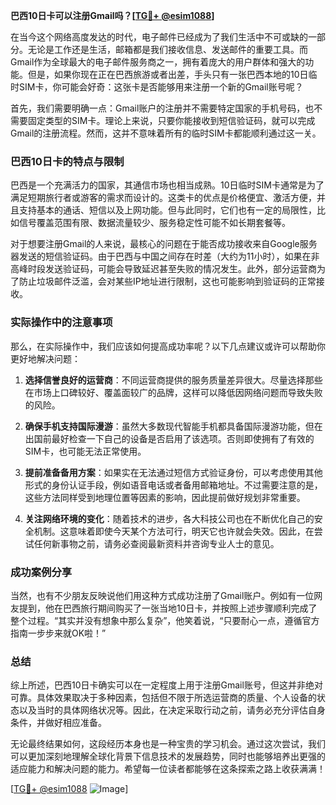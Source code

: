 **巴西10日卡可以注册Gmail吗？[[TG💪+ @esim1088](https://t.me/s/esim1088)]**

在当今这个网络高度发达的时代，电子邮件已经成为了我们生活中不可或缺的一部分。无论是工作还是生活，邮箱都是我们接收信息、发送邮件的重要工具。而Gmail作为全球最大的电子邮件服务商之一，拥有着庞大的用户群体和强大的功能。但是，如果你现在正在巴西旅游或者出差，手头只有一张巴西本地的10日临时SIM卡，你可能会好奇：这张卡是否能够用来注册一个新的Gmail账号呢？

首先，我们需要明确一点：Gmail账户的注册并不需要特定国家的手机号码，也不需要固定类型的SIM卡。理论上来说，只要你能接收到短信验证码，就可以完成Gmail的注册流程。然而，这并不意味着所有的临时SIM卡都能顺利通过这一关。

### 巴西10日卡的特点与限制

巴西是一个充满活力的国家，其通信市场也相当成熟。10日临时SIM卡通常是为了满足短期旅行者或游客的需求而设计的。这类卡的优点是价格便宜、激活方便，并且支持基本的通话、短信以及上网功能。但与此同时，它们也有一定的局限性，比如信号覆盖范围有限、数据流量较少、服务稳定性可能不如长期套餐等。

对于想要注册Gmail的人来说，最核心的问题在于能否成功接收来自Google服务器发送的短信验证码。由于巴西与中国之间存在时差（大约为11小时），如果在非高峰时段发送验证码，可能会导致延迟甚至失败的情况发生。此外，部分运营商为了防止垃圾邮件泛滥，会对某些IP地址进行限制，这也可能影响到验证码的正常接收。

### 实际操作中的注意事项

那么，在实际操作中，我们应该如何提高成功率呢？以下几点建议或许可以帮助你更好地解决问题：

1. **选择信誉良好的运营商**：不同运营商提供的服务质量差异很大。尽量选择那些在市场上口碑较好、覆盖面较广的品牌，这样可以降低因网络问题而导致失败的风险。
   
2. **确保手机支持国际漫游**：虽然大多数现代智能手机都具备国际漫游功能，但在出国前最好检查一下自己的设备是否启用了该选项。否则即使拥有了有效的SIM卡，也可能无法正常使用。

3. **提前准备备用方案**：如果实在无法通过短信方式验证身份，可以考虑使用其他形式的身份认证手段，例如语音电话或者备用邮箱地址。不过需要注意的是，这些方法同样受到地理位置等因素的影响，因此提前做好规划非常重要。

4. **关注网络环境的变化**：随着技术的进步，各大科技公司也在不断优化自己的安全机制。这意味着即使今天某个方法可行，明天它也许就会失效。因此，在尝试任何新事物之前，请务必查阅最新资料并咨询专业人士的意见。

### 成功案例分享

当然，也有不少朋友反映说他们用这种方式成功注册了Gmail账户。例如有一位网友提到，他在巴西旅行期间购买了一张当地10日卡，并按照上述步骤顺利完成了整个过程。“其实并没有想象中那么复杂”，他笑着说，“只要耐心一点，遵循官方指南一步步来就OK啦！”

### 总结

综上所述，巴西10日卡确实可以在一定程度上用于注册Gmail账号，但这并非绝对可靠。具体效果取决于多种因素，包括但不限于所选运营商的质量、个人设备的状态以及当时的具体网络状况等。因此，在决定采取行动之前，请务必充分评估自身条件，并做好相应准备。

无论最终结果如何，这段经历本身也是一种宝贵的学习机会。通过这次尝试，我们可以更加深刻地理解全球化背景下信息技术的发展趋势，同时也能够培养出更强的适应能力和解决问题的能力。希望每一位读者都能够在这条探索之路上收获满满！

[[TG💪+ @esim1088](https://t.me/s/esim1088) ![Image](https://i.postimg.cc/4NQfJmqS/Snipaste-2025-05-13-00-14-12.png)]
